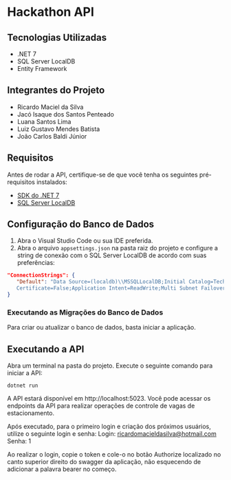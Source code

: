 # Hackathon API

## Tecnologias Utilizadas

- .NET 7
- SQL Server LocalDB
- Entity Framework


## Integrantes do Projeto

- Ricardo Maciel da Silva
- Jacó Isaque dos Santos Penteado
- Luana Santos Lima
- Luiz Gustavo Mendes Batista
- João Carlos Baldi Júnior

## Requisitos

Antes de rodar a API, certifique-se de que você tenha os seguintes pré-requisitos instalados:

- [SDK do .NET 7](https://dotnet.microsoft.com/download/dotnet/7.0)
- [SQL Server LocalDB](https://docs.microsoft.com/en-us/sql/database-engine/configure-windows/sql-server-express-localdb)

## Configuração do Banco de Dados

1. Abra o Visual Studio Code ou sua IDE preferida.
2. Abra o arquivo `appsettings.json` na pasta raiz do projeto e configure a string de conexão com o SQL Server LocalDB de acordo com suas preferências:

```json
"ConnectionStrings": {
   "Default": "Data Source=(localdb)\\MSSQLLocalDB;Initial Catalog=TechChallenge;Integrated Security=True;Connect Timeout=30;Encrypt=False;Trust Server             
   Certificate=False;Application Intent=ReadWrite;Multi Subnet Failover=False"
}
```

### Executando as Migrações do Banco de Dados
Para criar ou atualizar o banco de dados, basta iniciar a aplicação.

## Executando a API
Abra um terminal na pasta do projeto. Execute o seguinte comando para iniciar a API:

```
dotnet run
```

A API estará disponível em http://localhost:5023. Você pode acessar os endpoints da API para realizar operações de controle de vagas de estacionamento.

Após executado, para o primeiro login e criação dos próximos usuários, utilize o seguinte login e senha:
Login: ricardomacieldasilva@hotmail.com
Senha: 1

Ao realizar o login, copie o token e cole-o no botão Authorize localizado no canto superior direito do swagger da aplicação, não esquecendo de adicionar a palavra bearer no começo.
